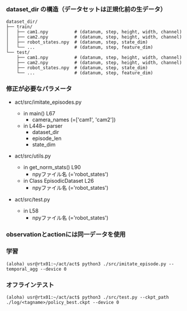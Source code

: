 ### dataset_dir の構造（データセットは正規化前の生データ）
```
dataset_dir/
├── train/
│   ├── cam1.npy          # (datanum, step, height, width, channel)
│   ├── cam2.npy          # (datanum, step, height, width, channel)
│   ├── robot_states.npy  # (datanum, step, state_dim)
│   └── ...               # (datanum, step, feature_dim)
└── test/
    ├── cam1.npy          # (datanum, step, height, width, channel)
    ├── cam2.npy          # (datanum, step, height, width, channel)
    ├── robot_states.npy  # (datanum, step, state_dim)
    └── ...               # (datanum, step, feature_dim)
```


### 修正が必要なパラメータ
- act/src/imitate_episodes.py  
    - in main() L67  
        - camera_names (=['cam1', 'cam2'])  
    - in L448~ parser  
        - dataset_dir  
        - episode_len  
        - state_dim  
            
- act/src/utils.py  
    - in get_norm_stats() L90  
        - npyファイル名 (='robot_states')  
    - in Class EpisodicDataset L26  
        - npyファイル名 (='robot_states')  

- act/src/test.py  
    - in L58  
        - npyファイル名 (='robot_states')  

### observationとactionには同一データを使用

### 学習
`(aloha) usr@rtx01:~/act/act$ python3 ./src/imitate_episode.py --temporal_agg --device 0`

### オフラインテスト
`(aloha) usr@rtx01:~/act/act$ python3 ./src/test.py --ckpt_path ./log/<tagname>/policy_best.ckpt --device 0`
